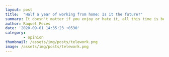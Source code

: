 ```yaml
---
layout: post
title:  "Half a year of working from home: Is it the future?"
summary: It doesn't matter if you enjoy or hate it, all this time is been hard for you too.
author: Raquel Peces
date: '2020-09-01 14:35:23 +0530'
category: 
        - opinion
thumbnail: /assets/img/posts/telework.png
image: /assets/img/posts/telework.png
---
```



<blockquote>
<p></p>
</blockquote>
